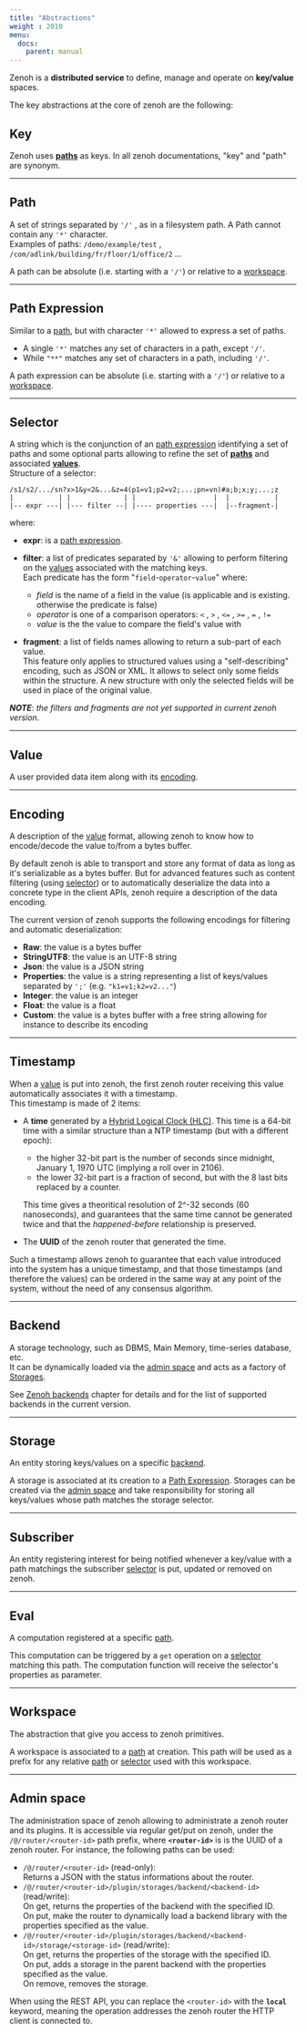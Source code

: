 ```yaml
---
title: "Abstractions"
weight : 2010
menu:
  docs:
    parent: manual
---
```


Zenoh is a **distributed service** to define, manage and operate on **key/value** spaces.

The key abstractions at the core of zenoh are the following:

## Key
Zenoh uses **[paths](#path)** as keys. In all zenoh documentations, "key" and "path" are synonym.

---
## Path
A set of strings separated by `'/'` , as in a filesystem path. A Path cannot contain any `'*'` character.  
Examples of paths:  `/demo/example/test` , `/com/adlink/building/fr/floor/1/office/2` ...

A path can be absolute (i.e. starting with a `'/'`) or relative to a [workspace](#workspace).

---
## Path Expression
Similar to a [path](#path), but with character `'*'` allowed to express a set of paths.

 - A single `'*'` matches any set of characters in a path, except `'/'`.
 - While `"**"` matches any set of characters in a path, including `'/'`.

A path expression can be absolute (i.e. starting with a `'/'`) or relative to a [workspace](#workspace).

---
## Selector
A string which is the conjunction of an [path expression](#path-expression) identifying a set of paths and some optional parts allowing
to refine the set of **[paths](#path)** and associated **[values](#value)**.  
Structure of a selector:
```none
/s1/s2/.../sn?x>1&y<2&...&z=4(p1=v1;p2=v2;...;pn=vn)#a;b;x;y;...;z
|           | |             | |                   |  |           |
|-- expr ---| |--- filter --| |---- properties ---|  |--fragment-|
```
where:

  - **expr**: is a [path expression](#path-expression).

  - **filter**: a list of predicates separated by `'&'` allowing to perform filtering on the [values](#value)
    associated with the matching keys.  
    Each predicate has the form "`field`-`operator`-`value`" where:

     - *field* is the name of a field in the value (is applicable and is existing. otherwise the predicate is false)
     - *operator* is one of a comparison operators: `<` , `>` , `<=`  , `>=`  , `=`  , `!=`
     - *value* is the the value to compare the field's value with

  - **fragment**: a list of fields names allowing to return a sub-part of each value.  
    This feature only applies to structured values using a "self-describing" encoding, such as JSON or XML.
    It allows to select only some fields within the structure. A new structure with only the selected fields
    will be used in place of the original value.
  
_**NOTE**_: _the filters and fragments are not yet supported in current zenoh version._

---
## Value
A user provided data item along with its [encoding](#encoding).

---
## Encoding
A description of the [value](#value) format, allowing zenoh to know how to encode/decode the value to/from a bytes buffer.

By default zenoh is able to transport and store any format of data as long as it's serializable as a bytes buffer.
But for advanced features such as content filtering (using [selector](#selector)) or to automatically deserialize the data
into a concrete type in the client APIs, zenoh require a description of the data encoding.


The current version of zenoh supports the following encodings for filtering and automatic deserialization:
 - **Raw**: the value is a bytes buffer
 - **StringUTF8**: the value is an UTF-8 string
 - **Json**: the value is a JSON string
 - **Properties**: the value is a string representing a list of keys/values separated by `';'` (e.g. `"k1=v1;k2=v2..."`)
 - **Integer**: the value is an integer
 - **Float**: the value is a float
 - **Custom**: the value is a bytes buffer with a free string allowing for instance to describe its encoding

---
## Timestamp
When a [value](#value) is put into zenoh, the first zenoh router receiving this value automatically
associates it with a timestamp.  
This timestamp is made of 2 items:

 - A **time** generated by a [Hybrid Logical Clock (HLC)](https://cse.buffalo.edu/tech-reports/2014-04.pdf).
   This time is a 64-bit time with a similar structure than a NTP timestamp (but with a different epoch):
     - the higher 32-bit part is the number of seconds since midnight, January 1, 1970 UTC
       (implying a roll over in 2106).
     - the lower 32-bit part is a fraction of second, but with the 8 last bits replaced by a counter.

     This time gives a theoritical resolution of 2^-32 seconds (60 nanoseconds), and
     guarantees that the same time cannot be generated twice and that the *happened-before* relationship is preserved.

 - The **UUID** of the zenoh router that generated the time.

Such a timestamp allows zenoh to guarantee that each value introduced into the system has a unique timestamp, and that those timestamps (and therefore the values) can be ordered in the same way at any point of the system, without the need of any consensus algorithm.

---
## Backend
A storage technology, such as DBMS, Main Memory, time-series database, etc.  
It can be dynamically loaded via the [admin space](#admin-space) and acts as a factory of [Storages](#storage).

See [Zenoh backends](../backends) chapter for details and for the list of supported backends in the current version.

---
## Storage
An entity storing keys/values on a specific [backend](#backend).

A storage is associated at its creation to a [Path Expression](#path-expression).
Storages can be created via the [admin space](#admin-space) and take responsibility for storing all keys/values whose path matches the storage selector.

---
## Subscriber
An entity registering interest for being notified whenever a key/value with a path matchings the subscriber
[selector](#selector) is put, updated or removed on zenoh.

---
## Eval
A computation registered at a specific [path](#path).

This computation can be triggered by a `get` operation on a [selector](#selector) matching this path.
The computation function will receive the selector's properties as parameter.

---
## Workspace
The abstraction that give you access to zenoh primitives.

A workspace is associated to a [path](#path) at creation. This path will be used as a prefix for any relative
[path](#path) or [selector](#selector) used with this workspace.


---
## Admin space
The administration space of zenoh allowing to administrate a zenoh router and its plugins.
It is accessible via regular get/put on zenoh, under the `/@/router/<router-id>` path prefix, where
**`<router-id>`** is is the UUID of a zenoh router.
For instance, the following paths can be used:

 - `/@/router/<router-id>` (read-only):  
   Returns a JSON with the status informations about the router.
 - `/@/router/<router-id>/plugin/storages/backend/<backend-id>` (read/write):  
   On get, returns the properties of the backend with the specified ID.  
   On put, make the router to dynamically load a backend library with the properties specified as the value.
 - `/@/router/<router-id>/plugin/storages/backend/<backend-id>/storage/<storage-id>` (read/write):  
   On get, returns the properties of the storage with the specified ID.  
   On put, adds a storage in the parent backend with the properties specified as the value.  
   On remove, removes the storage.

<!-- Note that the zenoh client APIs provide an Admin interface that facilitate the addition/removal of
backends and storage. Underneath, this interface calls put/remove/get operations on those paths.
By default, this interface knows the `<router-id>` of the zenoh router it's connected to and automatically
use it in paths, if no alternative `<router-id>` is provided. -->

When using the REST API, you can replace the `<router-id>` with the **`local`** keyword,
meaning the operation addresses the zenoh router the HTTP client is connected to.
